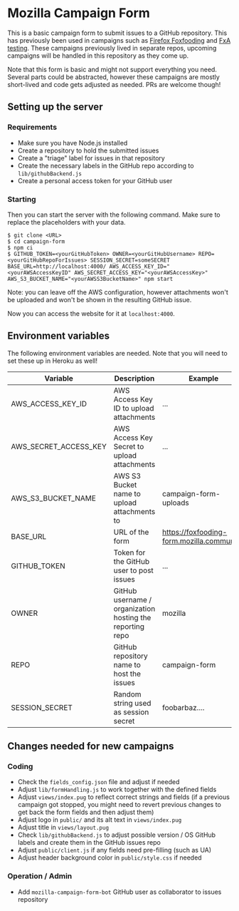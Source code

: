 # Mozilla Campaign Form

This is a basic campaign form to submit issues to a GitHub repository. This has previously been used in campaigns such as [Firefox Foxfooding](https://community.mozilla.org/en/campaigns/firefox-foxfooding-campaign/) and [FxA testing](https://community.mozilla.org/en/campaigns/fxa-settings-test-day/). These campaigns previously lived in separate repos, upcoming campaigns will be handled in this repository as they come up.

Note that this form is basic and might not support everything you need. Several parts could be abstracted, however these campaigns are mostly short-lived and code gets adjusted as needed. PRs are welcome though!

## Setting up the server

### Requirements

* Make sure you have Node.js installed
* Create a repository to hold the submitted issues
* Create a "triage" label for issues in that repository
* Create the necessary labels in the GitHub repo according to `lib/githubBackend.js`
* Create a personal access token for your GitHub user

### Starting

Then you can start the server with the following command. Make sure to replace the placeholders with your data.

```
$ git clone <URL>
$ cd campaign-form
$ npm ci
$ GITHUB_TOKEN=<yourGitHubToken> OWNER=<yourGitHubUsername> REPO=<yourGitHubRepoForIssues> SESSION_SECRET=someSECRET BASE_URL=http://localhost:4000/ AWS_ACCESS_KEY_ID="<yourAWSAccessKeyID" AWS_SECRET_ACCESS_KEY="<yourAWSAccessKey>" AWS_S3_BUCKET_NAME="<yourAWSS3BucketName>" npm start
```

Note: you can leave off the AWS configuration, however attachments won't be uploaded and won't be shown in the resulting GitHub issue.

Now you can access the website for it at ```localhost:4000```.

## Environment variables

The following environment variables are needed. Note that you will need to set these up in Heroku as well!

| Variable | Description | Example
|---|---|---|
| AWS_ACCESS_KEY_ID | AWS Access Key ID to upload attachments | ... |
| AWS_SECRET_ACCESS_KEY | AWS Access Key Secret to upload attachments | ... |
| AWS_S3_BUCKET_NAME | AWS S3 Bucket name to upload attachments to | campaign-form-uploads |
| BASE_URL | URL of the form | https://foxfooding-form.mozilla.community/ |
| GITHUB_TOKEN | Token for the GitHub user to post issues | ... |
| OWNER | GitHub username / organization hosting the reporting repo | mozilla |
| REPO | GitHub repository name to host the issues | campaign-form |
| SESSION_SECRET | Random string used as session secret | foobarbaz.... |

## Changes needed for new campaigns

### Coding

* Check the `fields_config.json` file and adjust if needed
* Adjust `lib/formHandling.js` to work together with the defined fields
* Adjust `views/index.pug` to reflect correct strings and fields (if a previous campaign got stopped, you might need to revert previous changes to get back the form fields and then adjust them)
* Adjust logo in `public/` and its alt text in `views/index.pug`
* Adjust title in `views/layout.pug`
* Check `lib/githubBackend.js` to adjust possible version / OS GitHub labels and create them in the GitHub issues repo
* Adjust `public/client.js` if any fields need pre-filling (such as UA)
* Adjust header background color in `public/style.css` if needed

### Operation / Admin

* Add `mozilla-campaign-form-bot` GitHub user as collaborator to issues repository
